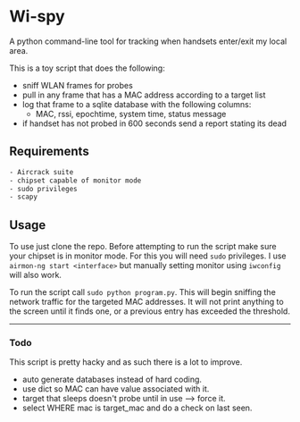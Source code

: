 # Wi-spy
A python command-line tool for tracking when handsets enter/exit my local area.

This is a toy script that does the following:

- sniff WLAN frames for probes
- pull in any frame that has a MAC address according to a target list
- log that frame to a sqlite database with the following columns:
    - MAC, rssi, epochtime, system time, status message
- if handset has not probed in 600 seconds send a report stating its dead

## Requirements

```bash
- Aircrack suite
- chipset capable of monitor mode
- sudo privileges
- scapy
```

## Usage

To use just clone the repo. Before attempting to run the script make sure your chipset is in monitor mode.
For this you will need `sudo` privileges. I use `airmon-ng start <interface>` but manually setting monitor using `iwconfig` will also work.

To run the script call `sudo python program.py`. This will begin sniffing the network traffic for the targeted MAC addresses.
It will not print anything to the screen until it finds one, or a previous entry has exceeded the threshold.

--------

### Todo

This script is pretty hacky and as such there is a lot to improve. 

- auto generate databases instead of hard coding.
- use dict so MAC can have value associated with it.
- target that sleeps doesn't probe until in use --> force it.
- select WHERE mac is target_mac and do a check on last seen.
